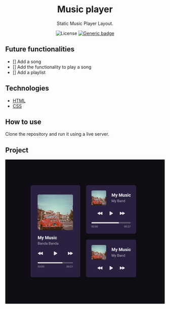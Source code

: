 <h1 align="center">Music player</h1>
<p align="center">Static Music Player Layout.</p>

<div align="center">
  
  ![License](https://img.shields.io/github/license/mathvsk/todo-list.svg)
  [![Generic badge](https://img.shields.io/badge/status-in_progress-fbbf24.svg)](https://shields.io/)
</div>

## Future functionalities
+ [] Add a song
+ [] Add the functionality to play a song
+ [] Add a playlist

## Technologies
+ [HTML](https://react.dev/)
+ [CSS](https://www.typescriptlang.org/)

## How to use
Clone the repository and run it using a live server.


## Project
<img src=".github/player.png" alt="">

